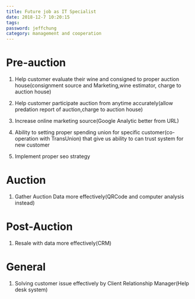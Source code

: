 ```yaml
---
title: Future job as IT Specialist
date: 2018-12-7 10:20:15
tags:
password: jeffchung
category: management and cooperation
---
```


# Pre-auction

1. Help customer evaluate their wine and consigned to proper auction house(consignment source and Marketing,wine estimator, charge to auction house)
2. Help customer participate auction from anytime accurately(allow predation report of auction,charge to auction house)

3. Increase online marketing source(Google Analytic better from URL)
4. Ability to setting proper spending union for specific customer(co-operation with TransUnion) that give us ability to can trust system for new customer
5. Implement proper seo strategy

# Auction

1. Gather Auction Data more effectively(QRCode and computer analysis instead)

# Post-Auction

1. Resale with data more effectively(CRM)

# General

1. Solving customer issue effectively by Client Relationship Manager(Help desk system)

